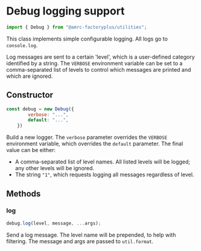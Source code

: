 # Debug logging support

```js
import { Debug } from "@amrc-factoryplus/utilities";
```

This class implements simple configurable logging. All logs go to `console.log`.

Log messages are sent to a certain 'level', which is a user-defined category identified by a string. The `VERBOSE` environment variable can be set to a comma-separated list of levels to control which messages are printed and which are ignored.

## Constructor

```js
const debug = new Debug({
        verbose: "...",
        default: "...",
    })
```

Build a new logger. The `verbose` parameter overrides the `VERBOSE` environment variable, which overrides the `default` parameter. The final value can be either:

* A comma-separated list of level names. All listed levels will be logged; any other levels will be ignored.
* The string `"1"`, which requests logging all messages regardless of level.

## Methods

### log

```js
debug.log(level, message, ...args);
```

Send a log message. The level name will be prepended, to help with filtering. The message and args are passed to `util.format`.
